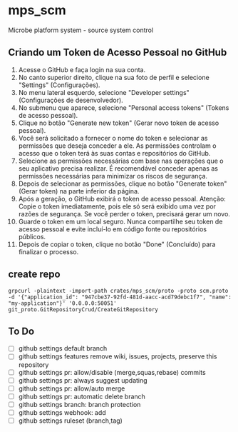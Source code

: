 # mps_scm

Microbe platform system - source system control

## Criando um Token de Acesso Pessoal no GitHub

1. Acesse o GitHub e faça login na sua conta.
2. No canto superior direito, clique na sua foto de perfil e selecione "Settings" (Configurações).
3. No menu lateral esquerdo, selecione "Developer settings" (Configurações de desenvolvedor).
4. No submenu que aparece, selecione "Personal access tokens" (Tokens de acesso pessoal).
5. Clique no botão "Generate new token" (Gerar novo token de acesso pessoal).
6. Você será solicitado a fornecer o nome do token e selecionar as permissões que deseja conceder a ele. As permissões controlam o acesso que o token terá às suas contas e repositórios do GitHub.
7. Selecione as permissões necessárias com base nas operações que o seu aplicativo precisa realizar. É recomendável conceder apenas as permissões necessárias para minimizar os riscos de segurança.
8. Depois de selecionar as permissões, clique no botão "Generate token" (Gerar token) na parte inferior da página.
9. Após a geração, o GitHub exibirá o token de acesso pessoal. Atenção: Copie o token imediatamente, pois ele só será exibido uma vez por razões de segurança. Se você perder o token, precisará gerar um novo.
10. Guarde o token em um local seguro. Nunca compartilhe seu token de acesso pessoal e evite incluí-lo em código fonte ou repositórios públicos.
11. Depois de copiar o token, clique no botão "Done" (Concluído) para finalizar o processo.

## create repo

```console
grpcurl -plaintext -import-path crates/mps_scm/proto -proto scm.proto -d '{"application_id": "947cbe37-92fd-481d-aacc-acd79debc1f7", "name": "my-application"}' '0.0.0.0:50051' git_proto.GitRepositoryCrud/CreateGitRepository
```

## To Do

* [ ] github settings default branch
* [ ] github settings features remove wiki, issues, projects, preserve this repository
* [ ] github settings pr: allow/disable (merge,squas,rebase) commits
* [ ] github settings pr: always suggest updating
* [ ] github settings pr: allow/auto merge
* [ ] github settings pr: automatic delete branch
* [ ] github settings branch: branch protection
* [ ] github settings webhook: add
* [ ] github settings ruleset (branch,tag)

